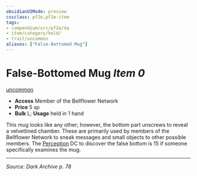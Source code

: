 ```yaml
---
obsidianUIMode: preview
cssclass: pf2e,pf2e-item
tags:
- compendium/src/pf2e/da
- item/category/held/
- trait/uncommon
aliases: ["False-Bottomed Mug"]
---
```

# False-Bottomed Mug *Item 0*  
[uncommon](rules/traits/uncommon.md "Uncommon Rarity Trait")  

- **Access** Member of the Bellflower Network
- **Price** 5 sp
- **Bulk** L; **Usage** held in 1 hand

This mug looks like any other; however, the bottom part unscrews to reveal a velvetlined chamber. These are primarily used by members of the Bellflower Network to sneak messages and small objects to other possible members. The [Perception](compendium/skills.md#Perception) DC to discover the false bottom is 15 if someone specifically examines the mug.


---
*Source: Dark Archive p. 78*
